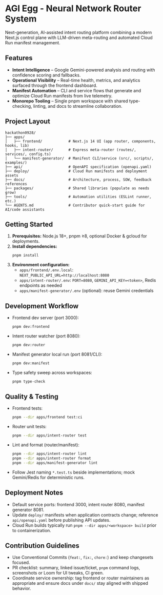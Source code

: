 # AGI Egg - Neural Network Router System

Next-generation, AI-assisted intent routing platform combining a modern Next.js control plane with LLM-driven meta-routing and automated Cloud Run manifest management.

## Features
- **Intent Intelligence** – Google Gemini-powered analysis and routing with confidence scoring and fallbacks.
- **Operational Visibility** – Real-time health, metrics, and analytics surfaced through the frontend dashboard.
- **Manifest Automation** – CLI and service flows that generate and optimize Cloud Run manifests from live telemetry.
- **Monorepo Tooling** – Single pnpm workspace with shared type-checking, linting, and docs to streamline collaboration.

## Project Layout
```
hackathon0928/
├── apps/
│   ├── frontend/            # Next.js 14 UI (app router, components, hooks, lib)
│   ├── intent-router/       # Express meta-router (routes/, services/, config.ts)
│   └── manifest-generator/  # Manifest CLI/service (src/, scripts/, examples/)
├── api/                     # OpenAPI specification (openapi.yaml)
├── deploy/                  # Cloud Run manifests and deployment assets
├── docs/                    # Architecture, process, SOW, feedback references
├── packages/                # Shared libraries (populate as needs grow)
├── tools/                   # Automation utilities (ESLint runner, etc.)
└── AGENTS.md                # Contributor quick-start guide for AI/code assistants
```

## Getting Started
1. **Prerequisites:** Node.js 18+, pnpm ≥8, optional Docker & gcloud for deployments.
2. **Install dependencies:**
   ```bash
   pnpm install
   ```
3. **Environment configuration:**
   - `apps/frontend/.env.local`: `NEXT_PUBLIC_API_URL=http://localhost:8080`
   - `apps/intent-router/.env`: `PORT=8080`, `GEMINI_API_KEY=<token>`, Redis endpoints as needed
   - `apps/manifest-generator/.env` (optional): reuse Gemini credentials

## Development Workflow
- Frontend dev server (port 3000):
  ```bash
  pnpm dev:frontend
  ```
- Intent router watcher (port 8080):
  ```bash
  pnpm dev:router
  ```
- Manifest generator local run (port 8081/CLI):
  ```bash
  pnpm dev:manifest
  ```
- Type safety sweep across workspaces:
  ```bash
  pnpm type-check
  ```

## Quality & Testing
- Frontend tests:
  ```bash
  pnpm --dir apps/frontend test:ci
  ```
- Router unit tests:
  ```bash
  pnpm --dir apps/intent-router test
  ```
- Lint and format (router/manifest):
  ```bash
  pnpm --dir apps/intent-router lint
  pnpm --dir apps/intent-router format
  pnpm --dir apps/manifest-generator lint
  ```
- Follow Jest naming `*.test.ts` beside implementations; mock Gemini/Redis for deterministic runs.

## Deployment Notes
- Default service ports: frontend 3000, intent router 8080, manifest generator 8081.
- Update `deploy/` manifests when application contracts change; reference `api/openapi.yaml` before publishing API updates.
- Cloud Run builds typically run `pnpm --dir apps/<workspace> build` prior to containerization.

## Contribution Guidelines
- Use Conventional Commits (`feat:`, `fix:`, `chore:`) and keep changesets focused.
- PR checklist: summary, linked issue/ticket, `pnpm` command logs, screenshots or Loom for UI tweaks, CI green.
- Coordinate service ownership: tag frontend or router maintainers as appropriate and ensure docs under `docs/` stay aligned with shipped behavior.

